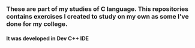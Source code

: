 ### These are part of my studies of C language. This repositories contains exercises I created to study on my own as some I've done for my college.
#### It was developed in Dev C++ IDE
